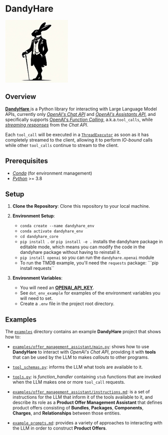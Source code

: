 # DandyHare

<img src="docs/images/dandyhare.jpeg" alt="DandyHare" width="200" height="200">

## Overview

[**DandyHare** ](https://github.com/liebke/dandyhare) is a Python library for interacting with Large Language Model APIs, currently only [*OpenAI's Chat API*](https://platform.openai.com/docs/overview) and [*OpenAI's Assistants API*](https://platform.openai.com/docs/overview), and specifically supports [OpenAI's *Function Calling*](https://platform.openai.com/docs/guides/function-calling), a.k.a.```tool_calls```, while [*streaming responses*](https://cookbook.openai.com/examples/how_to_stream_completions) from the *Chat API*. 

Each ```tool_call``` will be executed in a [```ThreadExecutor```](https://docs.python.org/3/library/concurrent.futures.html) as soon as it has completely streamed to the client, allowing it to perform *IO-bound* calls while other ```tool_calls``` continue to stream to the client.


## Prerequisites

- [*Conda*](https://conda.io/projects/conda/en/latest/user-guide/getting-started.html#managing-python) (for environment management)
- [*Python*](https://www.python.org) >= 3.8

## Setup
1. **Clone the Repository**: Clone this repository to your local machine.

2. **Environment Setup**:
   - ```conda create --name dandyhare_env```
   - ```conda activate dandyhare_env```
   - ```cd dandyhare_core```
   - ```pip install .``` or ```pip install -e .``` installs the dandyhare package in editable mode, which means you can modify the code in the dandyhare package without having to reinstall it.
   - ```pip install openai```  so you can run the ```dandyhare.openai``` module
   - To run the TMDB example, you'll need the ```requests``` package: ```pip install requests``
   
3. **Environment Variables**:
   - You will need an [**OPENAI_API_KEY**](https://platform.openai.com/api-keys).
   - See ```dot_env_example``` for examples of the environment variables you will need to set.
   - Create a `.env` file in the project root directory.


## Examples

The [```examples```](https://github.com/liebke/dandyhare/tree/main/examples) directory contains an example **DandyHare** project that shows how to:

* [```examples/offer_management_assistant/main.py```](https://github.com/liebke/dandyhare/blob/main/examples/offer_management_assistant/main.py): shows how to use **DandyHare** to interact with *OpenAI's Chat API*, providing it with **tools** that can be used by the LLM to makes *callouts* to other programs. 

* [```tool_schemas.py```](https://github.com/liebke/dandyhare/blob/main/examples/offer_management_assistant/tool_schemas.py): informs the LLM what tools are available to it.

* [```tools.py```](https://github.com/liebke/dandyhare/blob/main/examples/offer_management_assistant/tools.py): is *function_handler* containing ```stub``` functions that are invoked when the LLM makes one or more ```tool_call``` requests.

* [```examples/offer_management_assistant/instructions.md```](https://github.com/liebke/dandyhare/blob/main/examples/offer_management_assistant/instructions.md): is a set of instructions for the LLM that inform it of the tools available to it, and describe its role as a **Product Offer Management Assistant** that defines product offers consisting of **Bundles**, **Packages**, **Components**, **Charges**, and **Relationships** between those entities.

* [```example_prompts.md```](https://github.com/liebke/dandyhare/blob/main/examples/offer_management_assistant/example_prompts.md): provides a variety of approaches to interacting with the LLM in order to construct **Product Offers**.

